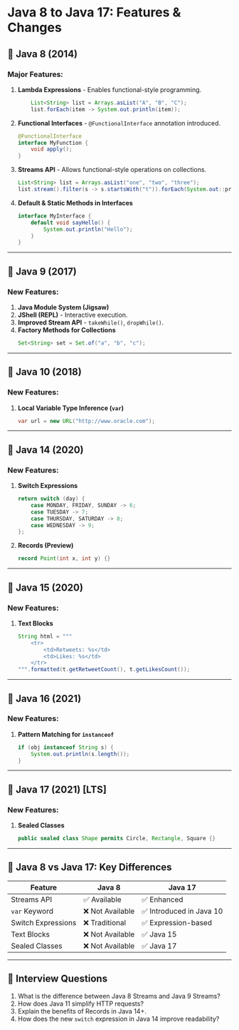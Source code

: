 
# Java 8 to Java 17: Features & Changes

## **🔹 Java 8 (2014)**
### **Major Features:**
1. **Lambda Expressions** - Enables functional-style programming.
   ```java
       List<String> list = Arrays.asList("A", "B", "C");
       list.forEach(item -> System.out.println(item));
   ```

2. **Functional Interfaces** - `@FunctionalInterface` annotation introduced.
   ```java
   @FunctionalInterface
   interface MyFunction {
       void apply();
   }
   ```
3. **Streams API** - Allows functional-style operations on collections.
   ```java
   List<String> list = Arrays.asList("one", "two", "three");
   list.stream().filter(s -> s.startsWith("t")).forEach(System.out::println);
   ```
4. **Default & Static Methods in Interfaces**
   ```java
   interface MyInterface {
       default void sayHello() {
           System.out.println("Hello");
       }
   }
   ```

---
## **🔹 Java 9 (2017)**
### **New Features:**
1. **Java Module System (Jigsaw)**
2. **JShell (REPL)** - Interactive execution.
3. **Improved Stream API** - `takeWhile()`, `dropWhile()`.
4. **Factory Methods for Collections**
   ```java
   Set<String> set = Set.of("a", "b", "c");
   ```

---
## **🔹 Java 10 (2018)**
### **New Features:**
1. **Local Variable Type Inference (`var`)**
   ```java
   var url = new URL("http://www.oracle.com");
   ```

---
## **🔹 Java 14 (2020)**
### **New Features:**
1. **Switch Expressions**
   ```java
   return switch (day) {
       case MONDAY, FRIDAY, SUNDAY -> 6;
       case TUESDAY -> 7;
       case THURSDAY, SATURDAY -> 8;
       case WEDNESDAY -> 9;
   };
   ```
2. **Records (Preview)**
   ```java
   record Point(int x, int y) {}
   ```

---
## **🔹 Java 15 (2020)**
### **New Features:**
1. **Text Blocks**
   ```java
   String html = """
       <tr>
           <td>Retweets: %s</td>
           <td>Likes: %s</td>
       </tr>
   """.formatted(t.getRetweetCount(), t.getLikesCount());
   ```

---
## **🔹 Java 16 (2021)**
### **New Features:**
1. **Pattern Matching for `instanceof`**
   ```java
   if (obj instanceof String s) {
       System.out.println(s.length());
   }
   ```

---
## **🔹 Java 17 (2021) [LTS]**
### **New Features:**
1. **Sealed Classes**
   ```java
   public sealed class Shape permits Circle, Rectangle, Square {}
   ```

---
## **🔹 Java 8 vs Java 17: Key Differences**
| Feature | Java 8 | Java 17 |
|---------|--------|---------|
| Streams API | ✅ Available | ✅ Enhanced |
| `var` Keyword | ❌ Not Available | ✅ Introduced in Java 10 |
| Switch Expressions | ❌ Traditional | ✅ Expression-based |
| Text Blocks | ❌ Not Available | ✅ Java 15 |
| Sealed Classes | ❌ Not Available | ✅ Java 17 |

---
## **📝 Interview Questions**
1. What is the difference between Java 8 Streams and Java 9 Streams?
2. How does Java 11 simplify HTTP requests?
3. Explain the benefits of Records in Java 14+.
4. How does the new `switch` expression in Java 14 improve readability?
